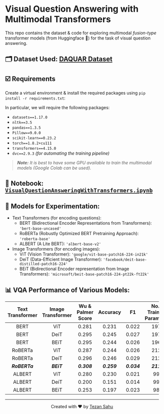 # Visual Question Answering with Multimodal Transformers

This repo contains the dataset & code for exploring multimodal *fusion-type* transformer models (from Huggingface 🤗) for the task of visual question answering.

## 🗂️ Dataset Used: [DAQUAR Dataset](https://www.mpi-inf.mpg.de/departments/computer-vision-and-machine-learning/research/vision-and-language/visual-turing-challenge/)

## ☑️ Requirements

Create a virtual environment & install the required packages using `pip install -r requirements.txt`:

In particular, we will require the following packages:

- `datasets==1.17.0`
- `nltk==3.5`
- `pandas==1.3.5`
- `Pillow==9.0.0`
- `scikit-learn==0.23.2`
- `torch==1.8.2+cu111`
- `transformers==4.15.0`
- `dvc==2.9.3` *(for automating the training pipeline)*

> _**Note:** It is best to have some GPU available to train the multimodal models (Google Colab can be used)._


## 📝 Notebook: [`VisualQuestionAnsweringWithTransformers.ipynb`](./notebooks/VisualQuestionAnsweringWithTransformers.ipynb)


## 🤗 Models for Experimentation:

- Text Transformers (for encoding questions):
    - BERT (Bidirectional Encoder Representations from Transformers): `'bert-base-uncased'`
    - RoBERTa (Robustly Optimized BERT Pretraining Approach): `'roberta-base'`
    - ALBERT (A Lite BERT): `'albert-base-v2'`
- Image Transformers (for encoding images):
    - ViT (Vision Transformer): `'google/vit-base-patch16-224-in21k'`
    - DeiT (Data-Efficient Image Transformer): `'facebook/deit-base-distilled-patch16-224'`
    - BEiT (Bidirectional Encoder representation from Image Transformers): `'microsoft/beit-base-patch16-224-pt22k-ft22k'`


## 📊 VQA Performance of Various Models:

| Text Transformer | Image Transformer | Wu & Palmer Score | Accuracy | F1 | No. of Trainable Parameters |
| :---: | :---: | :---: | :---: | :---: | :---: |
| BERT | ViT | 0.281 | 0.231 | 0.022 | 197M |
| BERT | DeiT | 0.295 | 0.245 | 0.027 | 197M |
| BERT | BEiT | 0.295 | 0.244 | 0.026 | 196M |
| RoBERTa | ViT | 0.287 | 0.244 | 0.026 | 212M |
| RoBERTa | DeiT | 0.296 | 0.246 | 0.029 | 212M |
| _**RoBERTa**_ | _**BEiT**_ | _**0.308**_ | _**0.259**_ | _**0.034**_ | _**211M**_ |
| ALBERT | ViT | 0.280 | 0.230 | 0.021 | 99M |
| ALBERT | DeiT | 0.200 | 0.151 | 0.014 | 99M |
| ALBERT | BEiT | 0.253 | 0.197 | 0.023 | 98M |

***

<p align="center">Created with ❤️ by <a href="https://www.linkedin.com/in/tezan-sahu/">Tezan Sahu</a></p>


